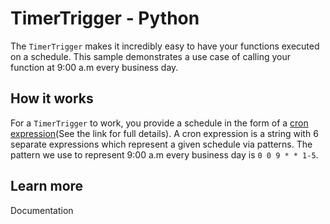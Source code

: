 # TimerTrigger - Python

The `TimerTrigger` makes it incredibly easy to have your functions executed on a schedule. This sample demonstrates a use case of calling your function at 9:00 a.m every business day.

## How it works

For a `TimerTrigger` to work, you provide a schedule in the form of a [cron expression](https://en.wikipedia.org/wiki/Cron#CRON_expression)(See the link for full details). A cron expression is a string with 6 separate expressions which represent a given schedule via patterns. The pattern we use to represent 9:00 a.m every business day is `0 0 9 * * 1-5`. 

## Learn more

<TODO> Documentation

